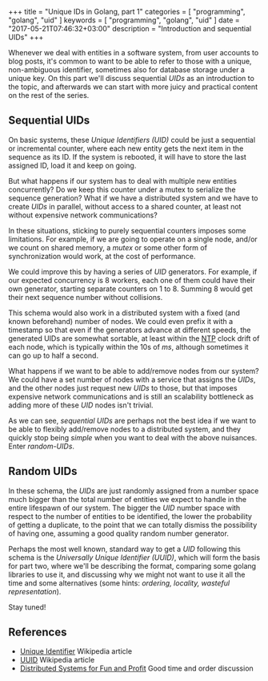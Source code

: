 +++
title = "Unique IDs in Golang, part 1"
categories = [ "programming", "golang", "uid" ]
keywords = [ "programming", "golang", "uid" ]
date = "2017-05-21T07:46:32+03:00"
description = "Introduction and sequential UIDs"
+++

Whenever we deal with entities in a software system, from user accounts to blog
posts, it's common to want to be able to refer to those with a unique,
non-ambiguous identifier, sometimes also for database storage under a unique
key. On this part we'll discuss sequential *UIDs* as an introduction to the
topic, and afterwards we can start with more juicy and practical content on the
rest of the series.

## Sequential UIDs

On basic systems, these *Unique Identifiers (UID)* could be just a sequential or
incremental counter, where each new entity gets the next item in the sequence as
its ID. If the system is rebooted, it will have to store the last assigned ID,
load it and keep on going.

But what happens if our system has to deal with multiple new entities
concurrently? Do we keep this counter under a mutex to serialize the sequence
generation? What if we have a distributed system and we have to create *UIDs* in
parallel, without access to a shared counter, at least not without expensive
network communications?

In these situations, sticking to purely sequential counters imposes some
limitations. For example, if we are going to operate on a single node, and/or we
count on shared memory, a *mutex* or some other form of synchronization would
work, at the cost of performance.

We could improve this by having a series of *UID* generators. For example, if our
expected concurrency is 8 workers, each one of them could have their own
generator, starting separate counters on 1 to 8. Summing 8 would get their next
sequence number without collisions.

This schema would also work in a distributed system with a fixed (and known
beforehand) number of nodes. We could even prefix it with a timestamp so that
even if the generators advance at different speeds, the generated UIDs are
somewhat sortable, at least within the
[NTP](https://en.wikipedia.org/wiki/Network_Time_Protocol) clock drift of each
node, which is typically within the 10s of *ms*, although sometimes it can go up
to half a second.

What happens if we want to be able to add/remove nodes from our system? We could
have a set number of nodes with a service that assigns the *UIDs*, and the other
nodes just request new *UIDs* to those, but that imposes expensive network
communications and is still an scalability bottleneck as adding more of these
*UID* nodes isn't trivial.

As we can see, *sequential UIDs* are perhaps not the best idea if we want to be
able to flexibly add/remove nodes to a distributed system, and they quickly stop
being *simple* when you want to deal with the above nuisances. Enter
*random-UIDs*.

## Random UIDs

In these schema, the *UIDs* are just randomly assigned from a number space much
bigger than the total number of entities we expect to handle in the entire
lifespawn of our system. The bigger the *UID* number space with respect to the
number of entities to be identified, the lower the probability of getting a
duplicate, to the point that we can totally dismiss the possibility of having
one, assuming a good quality random number generator.

Perhaps the most well known, standard way to get a *UID* following this schema
is the *Universally Unique Identifier (UUID)*, which will form the basis for
part two, where we'll be describing the format, comparing some golang libraries
to use it, and discussing why we might not want to use it all the time and some
alternatives (some hints: *ordering, locality, wasteful representation*).

Stay tuned!

## References

- [Unique Identifier](https://en.wikipedia.org/wiki/Unique_identifier) Wikipedia article
- [UUID](https://en.wikipedia.org/wiki/Universally_unique_identifier) Wikipedia article
- [Distributed Systems for Fun and Profit](http://book.mixu.net/distsys/time.html) Good time and order discussion
